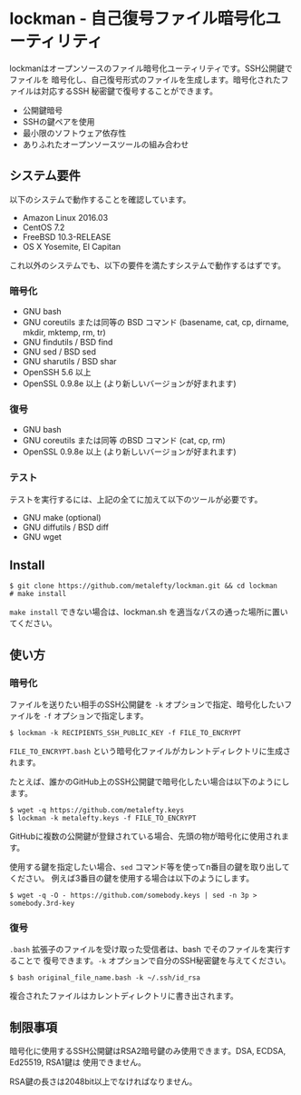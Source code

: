 # lockman - 自己復号ファイル暗号化ユーティリティ

lockmanはオープンソースのファイル暗号化ユーティリティです。SSH公開鍵でファイルを
暗号化し、自己復号形式のファイルを生成します。暗号化されたファイルは対応するSSH
秘密鍵で復号することができます。

* 公開鍵暗号
* SSHの鍵ペアを使用
* 最小限のソフトウェア依存性
* ありふれたオープンソースツールの組み合わせ

## システム要件

以下のシステムで動作することを確認しています。

* Amazon Linux 2016.03
* CentOS 7.2
* FreeBSD 10.3-RELEASE
* OS X Yosemite, El Capitan

これ以外のシステムでも、以下の要件を満たすシステムで動作するはずです。

### 暗号化
* GNU bash
* GNU coreutils または同等の BSD コマンド (basename, cat, cp, dirname, mkdir, mktemp, rm, tr)
* GNU findutils / BSD find
* GNU sed / BSD sed
* GNU sharutils / BSD shar
* OpenSSH 5.6 以上
* OpenSSL 0.9.8e 以上 (より新しいバージョンが好まれます)

### 復号
* GNU bash
* GNU coreutils または同等 のBSD コマンド (cat, cp, rm)
* OpenSSL 0.9.8e 以上 (より新しいバージョンが好まれます)

### テスト


テストを実行するには、上記の全てに加えて以下のツールが必要です。

* GNU make (optional)
* GNU diffutils / BSD diff
* GNU wget

## Install

```
$ git clone https://github.com/metalefty/lockman.git && cd lockman
# make install
```

`make install` できない場合は、lockman.sh を適当なパスの通った場所に置いてください。
## 使い方

### 暗号化

ファイルを送りたい相手のSSH公開鍵を `-k` オプションで指定、暗号化したいファイルを `-f` オプションで指定します。

```
$ lockman -k RECIPIENTS_SSH_PUBLIC_KEY -f FILE_TO_ENCRYPT
```

`FILE_TO_ENCRYPT.bash` という暗号化ファイルがカレントディレクトリに生成されます。


たとえば、誰かのGitHub上のSSH公開鍵で暗号化したい場合は以下のようにします。

```
$ wget -q https://github.com/metalefty.keys
$ lockman -k metalefty.keys -f FILE_TO_ENCRYPT
```
GitHubに複数の公開鍵が登録されている場合、先頭の物が暗号化に使用されます。

使用する鍵を指定したい場合、`sed` コマンド等を使ってn番目の鍵を取り出してください。
例えば3番目の鍵を使用する場合は以下のようにします。

```
$ wget -q -O - https://github.com/somebody.keys | sed -n 3p > somebody.3rd-key
```

### 復号

`.bash` 拡張子のファイルを受け取った受信者は、bash でそのファイルを実行することで
復号できます。`-k` オプションで自分のSSH秘密鍵を与えてください。

```
$ bash original_file_name.bash -k ~/.ssh/id_rsa
```

複合されたファイルはカレントディレクトリに書き出されます。

## 制限事項

暗号化に使用するSSH公開鍵はRSA2暗号鍵のみ使用できます。DSA, ECDSA, Ed25519, RSA1鍵は
使用できません。

RSA鍵の長さは2048bit以上でなければなりません。
